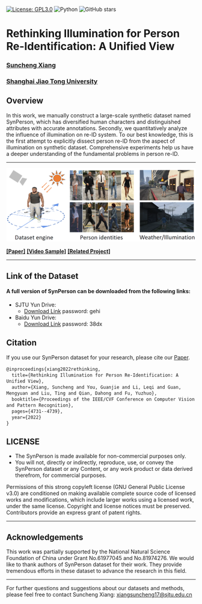 [![License: GPL3.0](https://img.shields.io/badge/License-GPL3.0-yellow.svg)](https://opensource.org/licenses/GPL-3.0)
![Python](https://img.shields.io/badge/python-green.svg)
![GitHub stars](https://img.shields.io/github/stars/JeremyXSC/SynPerson.svg?style=flat&label=Star)

# Rethinking Illumination for Person Re-Identification: A Unified View
### [Suncheng Xiang](https://JeremyXSC.github.io/)
### [Shanghai Jiao Tong University](https://en.sjtu.edu.cn/)

## Overview
In this work, we manually construct a large-scale synthetic dataset named SynPerson, which has diversified human characters and distinguished attributes with accurate annotations. Secondly, we quantitatively analyze the influence of illumination on re-ID system. To our best knowledge, this is the first attempt to explicitly dissect person re-ID from the aspect of illumination on synthetic dataset. Comprehensive experiments help us have a deeper understanding of the fundamental problems in person re-ID.

****

<img src='images/SynPerson.png'/>

[**[Paper]**](https://openaccess.thecvf.com/content/CVPR2022W/VDU/papers/Xiang_Rethinking_Illumination_for_Person_Re-Identification_A_Unified_View_CVPRW_2022_paper.pdf)   [**[Video Sample]**](https://www.youtube.com/watch?v=toR_73U9yLs)   [**[Related Project]**](https://JeremyXSC.github.io/FineGPR/)   

</div> 


****

## Link of the Dataset
#### A full version of SynPerson can be downloaded from the following links:<br>
* SJTU Yun Drive: 
	* [Download Link](https://jbox.sjtu.edu.cn/l/u1fxyR) password: gehi
* Baidu Yun Drive: 
	* [Download Link](https://pan.baidu.com/s/14lEwiEP-qZ8vonyjtzqkAw) password: 38dx


## Citation
If you use our SynPerson dataset for your research, please cite our [Paper](https://openaccess.thecvf.com/content/CVPR2022W/VDU/papers/Xiang_Rethinking_Illumination_for_Person_Re-Identification_A_Unified_View_CVPRW_2022_paper.pdf).
```
@inproceedings{xiang2022rethinking,
  title={Rethinking Illumination for Person Re-Identification: A Unified View},
  author={Xiang, Suncheng and You, Guanjie and Li, Leqi and Guan, Mengyuan and Liu, Ting and Qian, Dahong and Fu, Yuzhuo},
  booktitle={Proceedings of the IEEE/CVF Conference on Computer Vision and Pattern Recognition},
  pages={4731--4739},
  year={2022}
}
```

	
## LICENSE
- The SynPerson is made available for non-commercial purposes only.
- You will not, directly or indirectly, reproduce, use, or convey the SynPerson dataset or any Content, or any work product or data derived therefrom, for commercial purposes.

Permissions of this strong copyleft license (GNU General Public License v3.0) are conditioned on making available complete source code of licensed works and modifications, which include larger works using a licensed work, under the same license. Copyright and license notices must be preserved. Contributors provide an express grant of patent rights.

****

## Acknowledgements
This work was partially supported by the National Natural Science Foundation of China under Grant No.61977045 and No.81974276.
We would like to thank authors of SynPerson dataset for their work. They provide tremendous efforts in these dataset to advance the research in this field. 

****

For further questions and suggestions about our datasets and methods, please feel free to contact Suncheng Xiang:
xiangsuncheng17@sjtu.edu.cn